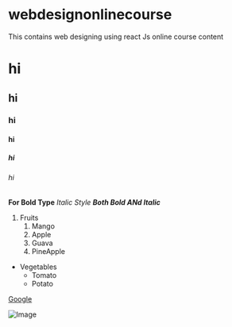 # webdesignonlinecourse
This contains web designing using react Js online course content
# hi
## hi
### hi
#### hi
##### hi
###### hi

**For Bold Type**
*Italic Style*
***Both Bold ANd Italic***

1. Fruits
    1. Mango
    2. Apple
    3. Guava
    4. PineApple


* Vegetables
    * Tomato
    * Potato

[Google](https://www.google.com/)

![Image](https://cdn.pixabay.com/photo/2012/02/24/16/59/swan-16736__340.jpg)
